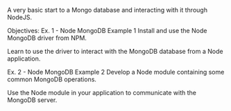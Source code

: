 A very basic start to a Mongo database and interacting with it through NodeJS.

Objectives:
Ex. 1 - Node MongoDB Example 1
Install and use the Node MongoDB driver from NPM.

Learn to use the driver to interact with the MongoDB database from a Node application.

Ex. 2 - Node MongoDB Example 2
Develop a Node module containing some common MongoDB operations.

Use the Node module in your application to communicate with the MongoDB server.